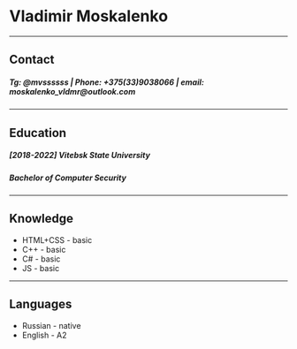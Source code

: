 # Vladimir Moskalenko
---
## Contact
 ##### __Tg: @mvssssss | Phone: +375(33)9038066 | email: moskalenko_vldmr@outlook.com__
---
## Education
##### [2018-2022] Vitebsk State University
##### Bachelor of Computer Security
---
 ## Knowledge
 * HTML+CSS - basic
 * C++ - basic
 * C# - basic
 * JS - basic
---
## Languages
* Russian - native
* English - A2

